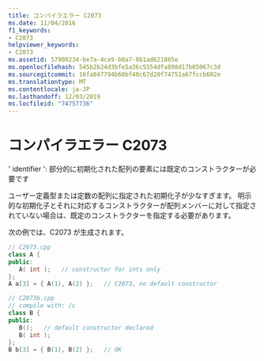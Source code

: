 ```yaml
---
title: コンパイラエラー C2073
ms.date: 11/04/2016
f1_keywords:
- C2073
helpviewer_keywords:
- C2073
ms.assetid: 57908234-be7a-4ce9-b0a7-8b1ad621865e
ms.openlocfilehash: 545b2b24d3bfe5a36c5554dfa898d17b05067c3d
ms.sourcegitcommit: 16fa847794b60bf40c67d20f74751a67fccb602e
ms.translationtype: MT
ms.contentlocale: ja-JP
ms.lasthandoff: 12/03/2019
ms.locfileid: "74757736"
---
```

# <a name="compiler-error-c2073"></a>コンパイラエラー C2073

' identifier ': 部分的に初期化された配列の要素には既定のコンストラクターが必要です

ユーザー定義型または定数の配列に指定された初期化子が少なすぎます。 明示的な初期化子とそれに対応するコンストラクターが配列メンバーに対して指定されていない場合は、既定のコンストラクターを指定する必要があります。

次の例では、C2073 が生成されます。

```cpp
// C2073.cpp
class A {
public:
   A( int );   // constructor for ints only
};
A a[3] = { A(1), A(2) };   // C2073, no default constructor
```

```cpp
// C2073b.cpp
// compile with: /c
class B {
public:
   B();   // default constructor declared
   B( int );
};
B b[3] = { B(1), B(2) };   // OK
```
